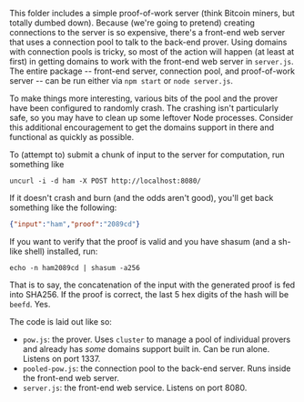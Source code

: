 This folder includes a simple proof-of-work server (think Bitcoin miners, but
totally dumbed down). Because (we're going to pretend) creating connections to
the server is so expensive, there's a front-end web server that uses a
connection pool to talk to the back-end prover. Using domains with connection
pools is tricky, so most of the action will happen (at least at first) in
getting domains to work with the front-end web server in `server.js`. The
entire package -- front-end server, connection pool, and proof-of-work server
-- can be run either via `npm start` or `node server.js`.

To make things more interesting, various bits of the pool and the prover have
been configured to randomly crash. The crashing isn't particularly safe, so you
may have to clean up some leftover Node processes. Consider this additional
encouragement to get the domains support in there and functional as quickly as
possible.

To (attempt to) submit a chunk of input to the server for computation, run
something like

`uncurl -i -d ham -X POST http://localhost:8080/`

If it doesn't crash and burn (and the odds aren't good), you'll get back
something like the following:

```json
{"input":"ham","proof":"2089cd"}
```

If you want to verify that the proof is valid and you have shasum (and a
sh-like shell) installed, run:

`echo -n ham2089cd | shasum -a256`

That is to say, the concatenation of the input with the generated proof is fed
into SHA256. If the proof is correct, the last 5 hex digits of the hash will be
`beefd`.  Yes.

The code is laid out like so:

* `pow.js`: the prover. Uses `cluster` to manage a pool of individual provers
  and already has *some* domains support built in. Can be run alone. Listens on
  port 1337.
* `pooled-pow.js`: the connection pool to the back-end server. Runs inside the
  front-end web server.
* `server.js`: the front-end web service. Listens on port 8080.
